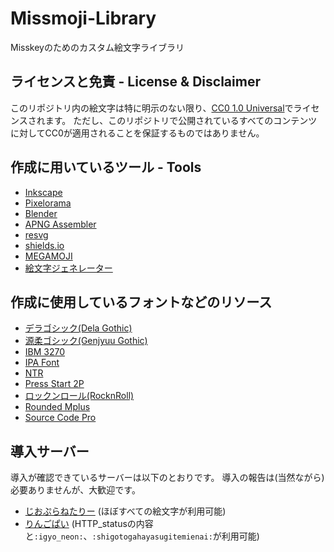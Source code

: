 # Missmoji-Library

Misskeyのためのカスタム絵文字ライブラリ

## ライセンスと免責 - License & Disclaimer

このリポジトリ内の絵文字は特に明示のない限り、[CC0 1.0 Universal](https://creativecommons.org/publicdomain/zero/1.0/)でライセンスされます。
ただし、このリポジトリで公開されているすべてのコンテンツに対してCC0が適用されることを保証するものではありません。

## 作成に用いているツール - Tools

- [Inkscape](https://inkscape.org/)
- [Pixelorama](https://github.com/Orama-Interactive/Pixelorama)
- [Blender](https://www.blender.org/)
- [APNG Assembler](https://apngasm.sourceforge.net/)
- [resvg](https://github.com/RazrFalcon/resvg)
- [shields.io](https://shields.io/)
- [MEGAMOJI](https://zk-phi.github.io/MEGAMOJI/)
- [絵文字ジェネレーター](https://emoji-gen.ninja/)

## 作成に使用しているフォントなどのリソース

- [デラゴシック(Dela Gothic)](https://github.com/syakuzen/DelaGothic)
- [源柔ゴシック(Genjyuu Gothic)](http://jikasei.me/font/genjyuu/)
- [IBM 3270](https://github.com/rbanffy/3270font)
- [IPA Font](https://moji.or.jp/ipafont/)
- [NTR](https://fonts.google.com/specimen/NTR)
- [Press Start 2P](https://github.com/codeman38/PressStart2P)
- [ロックンロール(RocknRoll)](https://github.com/fontworks-fonts/RocknRoll)
- [Rounded Mplus](http://jikasei.me/font/rounded-mplus/)
- [Source Code Pro](https://github.com/adobe-fonts/source-code-pro)

## 導入サーバー

導入が確認できているサーバーは以下のとおりです。
導入の報告は(当然ながら)必要ありませんが、大歓迎です。

- [じおぷらねたりー](https://geoplanetary.net/) (ほぼすべての絵文字が利用可能)
- [りんごぱい](https://misskey.04.si/) (HTTP_statusの内容と`:igyo_neon:`、`:shigotogahayasugitemienai:`が利用可能)
